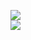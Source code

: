 [![](https://img.shields.io/badge/Made%20With-Github%20Spray-lightgrey.svg?style=for-the-badge&logo=github)](https://github.com/Annihil/github-spray#14055)  
[![](https://i.imgur.com/2DrTn0Z.gif)](https://github.com/Annihil/github-spray)